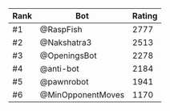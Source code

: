 Rank|Bot|Rating
---|---|---
#1|@RaspFish|2777
#2|@Nakshatra3|2513
#3|@OpeningsBot|2278
#4|@anti-bot|2184
#5|@pawnrobot|1941
#6|@MinOpponentMoves|1170
